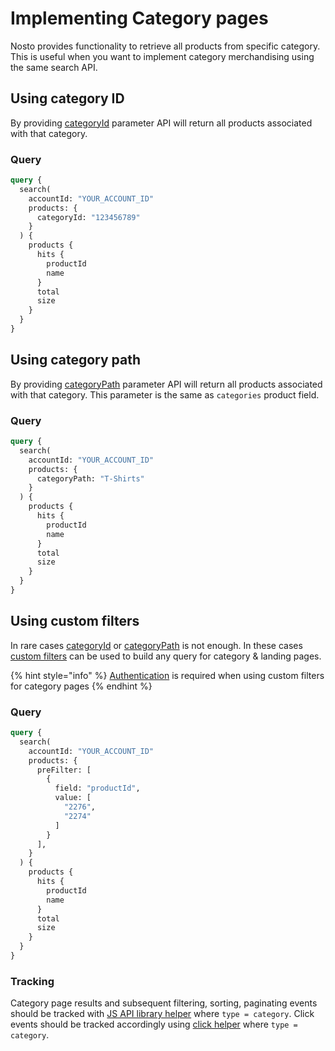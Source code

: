 # Implementing Category pages

Nosto provides functionality to retrieve all products from specific category. This is useful when you want to implement category merchandising using the same search API.

## Using category ID

By providing [categoryId](https://search.nosto.com/v1/graphql?ref=InputSearchProducts) parameter API will return all products associated with that category.&#x20;

### Query

```graphql
query {
  search(
    accountId: "YOUR_ACCOUNT_ID"
    products: {
      categoryId: "123456789"
    }
  ) {
    products {
      hits {
        productId
        name
      }
      total
      size
    }
  }
}
```

## Using category path

By providing [categoryPath](https://search.nosto.com/v1/graphql?ref=InputSearchProducts) parameter API will return all products associated with that category. This parameter is the same as `categories` product field.

### Query

```graphql
query {
  search(
    accountId: "YOUR_ACCOUNT_ID"
    products: {
      categoryPath: "T-Shirts"
    }
  ) {
    products {
      hits {
        productId
        name
      }
      total
      size
    }
  }
}
```

## Using custom filters

In rare cases [categoryId](https://search.nosto.com/v1/graphql?ref=InputSearchProducts) or [categoryPath](https://search.nosto.com/v1/graphql?ref=InputSearchProducts) is not enough. In these cases [custom filters](https://search.nosto.com/v1/graphql?ref=InputSearchFilter) can be used to build any query for category & landing pages.

{% hint style="info" %}
[Authentication](https://docs.nosto.com/techdocs/implementing-nosto/implement-search/implement-search-using-api/using-the-search-api#authentication) is required when using custom filters for category pages
{% endhint %}

### Query

```graphql
query {
  search(
    accountId: "YOUR_ACCOUNT_ID"
    products: {
      preFilter: [
        {
          field: "productId",
          value: [
            "2276",
            "2274"
          ]
        }
      ],
    }
  ) {
    products {
      hits {
        productId
        name
      }
      total
      size
    }
  }
}
```

### Tracking

Category page results and subsequent filtering, sorting, paginating events should be tracked with [JS API library helper](../../../apis/js-apis/search.md#search) where `type = category`. Click events should be tracked accordingly using [click helper](../../../apis/js-apis/search.md#search-product-click) where `type = category`.

